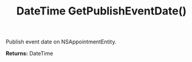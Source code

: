 ﻿---
uid: crmscript_ref_NSAppointmentEntity_GetPublishEventDate
title: DateTime GetPublishEventDate()
intellisense: NSAppointmentEntity.GetPublishEventDate
keywords: NSAppointmentEntity, GetPublishEventDate
so.topic: reference
---

Publish event date on NSAppointmentEntity.

**Returns:** DateTime

